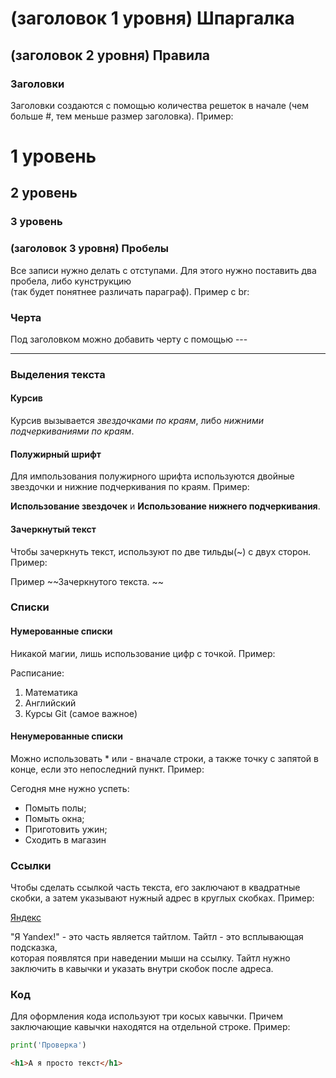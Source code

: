 # (заголовок 1 уровня) Шпаргалка  

## (заголовок 2 уровня) Правила  

### Заголовки  

Заголовки создаются с помощью количества решеток в начале (чем больше #, тем меньше размер заголовка). Пример:

# 1 уровень  
## 2 уровень  
### 3 уровень  

### (заголовок 3 уровня) Пробелы  

Все записи нужно делать с отступами. Для этого нужно поставить два пробела, либо кунструкцию <br> (так будет понятнее различать параграф). Пример с br:



### Черта  

Под заголовком можно добавить черту с помощью ---  

---  

### Выделения текста  

#### Курсив  

Курсив вызывается *звездочками по краям*, либо _нижними подчеркиваниями по краям_.  

#### Полужирный шрифт  

Для импользования полужирного шрифта используются двойные звездочки и нижние подчеркивания по краям. Пример:  

**Использование звездочек** и  __Использование нижнего подчеркивания__.  

#### Зачеркнутый текст  

Чтобы зачеркнуть текст, используют по две тильды(~) с двух сторон. Пример:  

Пример ~~Зачеркнутого текста. ~~  

### Списки

#### Нумерованные списки  

Никакой магии, лишь использование цифр с точкой. Пример:  

Расписание:  
1. Математика  
2. Английский  
3. Курсы Git (самое важное)  

#### Ненумерованные списки  

Можно использовать * или - вначале строки, а также точку с запятой в конце, если это непоследний пункт. Пример:  

Сегодня мне нужно успеть:  
* Помыть полы;  
* Помыть окна;  
* Приготовить ужин;   
* Сходить в магазин  

### Ссылки  

Чтобы сделать ссылкой часть текста, его заключают в квадратные скобки, а затем указывают нужный адрес в круглых скобках. Пример:  

[Яндекс](https://www.yandex.ru "Я Yandex!")  

"Я Yandex!" - это часть является тайтлом. Тайтл - это всплывающая подсказка,  
которая появлятся при наведении мыши на ссылку. Тайтл нужно заключить в кавычки и указать внутри скобок после адреса.  

### Код  

Для оформления кода используют три косых кавычки. Причем заключающие кавычки находятся на отдельной строке. Пример:  

```python
print('Проверка')
```  
```html  
<h1>А я просто текст</h1>
```   






